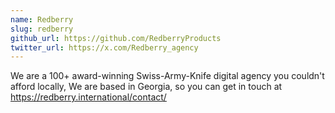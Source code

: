```yaml
---
name: Redberry
slug: redberry
github_url: https://github.com/RedberryProducts
twitter_url: https://x.com/Redberry_agency
---
```


We are a 100+ award-winning Swiss-Army-Knife digital agency you couldn't afford locally, We are based in Georgia, so you can get in touch at https://redberry.international/contact/